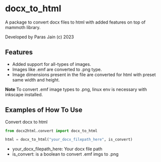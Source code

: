 # docx_to_html

A package to convert docx files to html with added features on top of mammoth library.

Developed by Paras Jain (c) 2023

## Features

- Added support for all-types of images.
- Images like .emf are converted to .png type.
- Image dimensions present in the file are converted for html with preset same width and height.

**Note**
To convert .emf image types to .png, linux env is necessary with inkscape installed.

## Examples of How To Use

Convert docx to html

```python
from docx2html.convert import docx_to_html

html = docx_to_html("your_docx_filepath_here", is_convert)
```

- your_docx_filepath_here: Your docx file path
- is_convert: is a boolean to convert .emf imgs to .png
